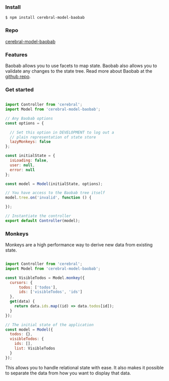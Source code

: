 ### Install
`$ npm install cerebral-model-baobab`

### Repo
[cerebral-model-baobab](https://github.com/christianalfoni/cerebral-model-baobab)

### Features
Baobab allows you to use facets to map state. Baobab also allows you to validate any changes
to the state tree. Read more about Baobab at the [github repo](https://github.com/Yomguithereal/baobab/tree/v2).

### Get started

```javascript

import Controller from 'cerebral';
import Model from 'cerebral-model-baobab';

// Any Baobab options
const options = {

  // Set this option in DEVELOPMENT to log out a
  // plain representation of state store
  lazyMonkeys: false
};

const initialState = {
  isLoading: false,
  user: null,
  error: null
};

const model = Model(initialState, options);

// You have access to the Baobab tree itself
model.tree.on('invalid', function () {

});

// Instantiate the controller
export default Controller(model);
```

### Monkeys

Monkeys are a high performance way to derive new data from existing state.

```javascript

import Controller from 'cerebral';
import Model from 'cerebral-model-baobab';

const VisibleTodos = Model.monkey({
  cursors: {
      todos: ['todos'],
      ids: ['visibleTodos', 'ids']
  },
  get(data) {
    return data.ids.map((id) => data.todos[id]);
  }
});

// The initial state of the application
const model = Model({
  todos: {},
  visibleTodos: {
    ids: [],
    list: VisibleTodos
  }
});
```

This allows you to handle relational state with ease. It also makes it possible to separate the data from how you want to display that data.
